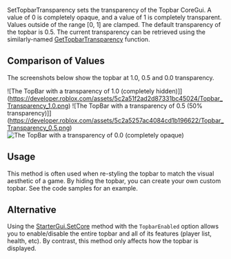 SetTopbarTransparency sets the transparency of the Topbar CoreGui. A value of 0 is completely opaque, and a value of 1 is completely transparent. Values outside of the range [0, 1] are clamped. The default transparency of the topbar is 0.5. The current transparency can be retrieved using the similarly-named [GetTopbarTransparency](https://developer.roblox.com/api-reference/function/PlayerGui/GetTopbarTransparency) function.

## Comparison of Values

The screenshots below show the topbar at 1.0, 0.5 and 0.0 transparency.

![The TopBar with a transparency of 1.0 (completely hidden)]](https://developer.roblox.com/assets/5c2a51f2ad2d87331bc45024/Topbar_Transparency_1.0.png)&nbsp;![The TopBar with a transparency of 0.5 (50% transparency)]](https://developer.roblox.com/assets/5c2a5257ac4084cd1b196622/Topbar_Transparency_0.5.png)&nbsp;![The TopBar with a transparency of 0.0 (completely opaque)](https://developer.roblox.com/assets/5c2a5230be5779ad1a89484d/Topbar_Transparency_0.png)

## Usage

This method is often used when re-styling the topbar to match the visual aesthetic of a game. By hiding the topbar, you can create your own custom topbar. See the code samples for an example.

## Alternative

Using the [StarterGui.SetCore](https://developer.roblox.com/api-reference/function/StarterGui/SetCore) method with the `TopbarEnabled` option allows you to enable/disable the entire topbar and all of its features (player list, health, etc). By contrast, this method only affects how the topbar is displayed.